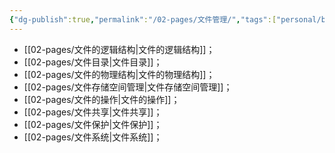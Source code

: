 ```yaml
---
{"dg-publish":true,"permalink":"/02-pages/文件管理/","tags":["personal/blog","os/file"]}
---
```


- [[02-pages/文件的逻辑结构\|文件的逻辑结构]]；
- [[02-pages/文件目录\|文件目录]]；
- [[02-pages/文件的物理结构\|文件的物理结构]]；
- [[02-pages/文件存储空间管理\|文件存储空间管理]]；
- [[02-pages/文件的操作\|文件的操作]]；
- [[02-pages/文件共享\|文件共享]]；
- [[02-pages/文件保护\|文件保护]]；
- [[02-pages/文件系统\|文件系统]]；